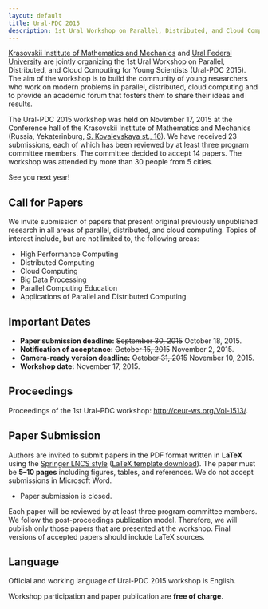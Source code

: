 ```yaml
---
layout: default
title: Ural-PDC 2015
description: 1st Ural Workshop on Parallel, Distributed, and Cloud Computing for Young Scientists (Ural-PDC 2015).
---
```


[Krasovskii Institute of Mathematics and Mechanics](http://www.imm.uran.ru/) and [Ural Federal University](http://urfu.ru/en/) are jointly organizing the 1st Ural Workshop on Parallel, Distributed, and Cloud Computing for Young Scientists (Ural-PDC 2015). The aim of the workshop is to build the community of young researchers who work on modern problems in parallel, distributed, cloud computing and to provide an academic forum that fosters them to share their ideas and results.

The Ural-PDC 2015 workshop was held on November 17, 2015 at the Conference hall of the Krasovskii Institute of Mathematics and Mechanics (Russia, Yekaterinburg, [S.&nbsp;Kovalevskaya st., 16](http://2gis.ru/ekaterinburg/firm/1267165676521629)). We have received 23 submissions, each of which has been reviewed by at least three program committee members. The committee decided to accept 14 papers. The workshop was attended by more than 30 people from 5 cities.

See you next year!

## Call for Papers

We invite submission of papers that present original previously unpublished research in all areas of parallel, distributed, and cloud computing. Topics of interest include, but are not limited to, the following areas:

* High Performance Computing
* Distributed Computing
* Cloud Computing
* Big Data Processing
* Parallel Computing Education
* Applications of Parallel and Distributed Computing

## Important Dates

* **Paper submission deadline:** <s>September 30, 2015</s> October 18, 2015.
* **Notification of acceptance:** <s>October 15, 2015</s> November 2, 2015.
* **Camera-ready version deadline:** <s>October 31, 2015</s> November 10, 2015.
* **Workshop date:** November 17, 2015.

## Proceedings

Proceedings of the 1st Ural-PDC workshop: <http://ceur-ws.org/Vol-1513/>.

## Paper Submission

Authors are invited to submit papers in the PDF format written in **LaTeX** using the [Springer LNCS style](https://www.springer.com/computer/lncs?SGWID=0-164-6-793341-0) ([LaTeX template download](ftp://ftp.springer.de/pub/tex/latex/llncs/latex2e/llncs2e.zip)). The paper must be **5&ndash;10 pages** including figures, tables, and references. We do not accept submissions in Microsoft Word.

* Paper submission is closed.

Each paper will be reviewed by at least three program committee members. We follow the post-proceedings publication model. Therefore, we will publish only those papers that are presented at the workshop. Final versions of accepted papers should include LaTeX sources.

## Language

Official and working language of Ural-PDC 2015 workshop is English.

Workshop participation and paper publication are **free of charge**.
